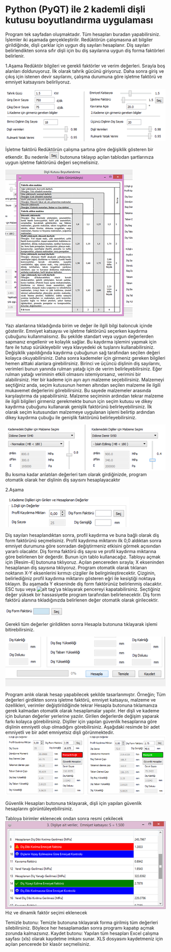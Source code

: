 Python (PyQT) ile 2 kademli dişli kutusu boyutlandırma uygulaması
====

Program tek sayfadan oluşmaktadır. Tüm hesapları buradan yapabilirsiniz. İşlemler iki aşamada gerçekleştirilir.
Redüktörün çalışmasına ait bilgiler girildiğinde, dişli çarklar için uygun diş sayıları hesaplanır.
Diş sayıları belirlendikten sonra sıfır dişli için bu diş sayılarına uygun diş forma faktörleri belirlenir.

1.Aşama
Redüktör bilgileri ve gerekli faktörler ve verim değerleri.
Sırayla boş alanları dolduruyoruz. İlk olarak tahrik gücünü giriyoruz. Daha sonra giriş ve çıkış için istenen devir sayılarını, çalışma durumuna göre işletme faktörü ve emniyet katsayısını belirliyoruz.

![alt tag](https://github.com/marzochi/disli-kutusu-boyutlandirma/blob/master/Screenshots/2.png)

İşletme faktörü Redüktörün çalışma şartına göre değişiklik gösteren bir etkendir. Bu nedenle ![alt tag](https://github.com/marzochi/disli-kutusu-boyutlandirma/blob/master/Screenshots/4.png) butonuna tıklayıp açılan tablodan şartlarınıza uygun işletme faktörünü değeri seçmelisiniz.

![alt tag](https://github.com/marzochi/disli-kutusu-boyutlandirma/blob/master/Screenshots/5.png)

Yazı alanlarına tıkladığında birim ve değer ile ilgili bilgi baloncuk içinde gösterilir. 
Emniyet katsayısı ve işletme faktörünü seçerken kaydırma çubuğunu kullanmalısınız. Bu şekilde standart veya uygun değerlerden sapmanız engellenir ve kolaylık sağlar. Bu kaydırma işlemini yapmak için fare ile tutup sürükleyebilir veya klavyedeki ok tuşlarını kullanabilirsiniz. Değişiklik yapıldığında kaydırma çubuğunun sağ tarafından seçilen değeri kolayca okuyabilirsiniz.
Daha sonra kademeler için girmeniz gereken bilgileri hemen alttaki alanlara girebilirsiniz.
Birinci ve üçüncü dişlinin diş sayılarını, verimleri bunun yanında rulman yatağı için de verim belirleyebilirsiniz. Eğer rulman yatağı veriminin etkili olmasını istemiyorsanız, verimini bir alabilirsiniz.
Her bir kademe için ayrı ayrı malzeme seçebilirsiniz. Malzemeyi seçtiğiniz anda, seçim kutusunun hemen altından seçilen malzeme ile ilgili mukavemet değerlerini görebilirsiniz. Bu sayede malzemeler arasında karşılaştırma da yapabilirsiniz.
Malzeme seçiminin ardından tekrar malzeme ile ilgili bilgileri girmeniz gerekmekte bunun için seçim kutusu ve dikey kaydırma çubuğunu kullanarak genişlik faktörünü belirleyebilirsiniz. İlk olarak seçim kutusundan malzemeye uygulanan işlemi belirtip ardından dikey kaydırma çubuğu ile genişlik faktörünü belirleyebilirsiniz.

![alt tag](https://github.com/marzochi/disli-kutusu-boyutlandirma/blob/master/Screenshots/3.png)
 Bu kısıma kadar anlatılan değerleri tam olarak girdiğinizde, program otomatik olarak her dişlinin diş sayısını hesaplayacaktır

2.Aşama

![alt tag](https://github.com/marzochi/disli-kutusu-boyutlandirma/blob/master/Screenshots/6.png)

Diş sayıları hesaplandıktan sonra, profil kaydırma ve buna bağlı olarak diş form faktörünü seçmelisiniz. Profil kaydırma miktarını ilk 0,0 aldıktan sonra emniyet durumuna göre sonradan değiştirmeniz etkisini görmek açısından yararlı olacaktır. Diş forma faktörü diş sayısı ve profil kaydırma miktarına göre belirlenen bir değerdir. Bunun için tablo kullanacağız. Tabloyu açmak için [Resim-4] butonuna tıklıyoruz. Açılan pencereden sırayla;
X ekseninden hesaplanan diş sayısına tıklıyoruz. Program otomatik olarak tıklanan noktanın X-Y eksenlerini kırmızı çizgiler ile belirginleştirecektir.
Çizginin, belirlediğiniz profil kaydırma miktarını gösteren eğri ile kesiştiği noktaya tıklayın. Bu aşamada Y ekseninde diş form faktörünüz belirlenmiş olacaktır.
ESC tuşu veya ![alt tag](https://github.com/marzochi/disli-kutusu-boyutlandirma/blob/master/Screenshots/7.png)’ya tıklayarak pencereyi kapatabilirsiniz.
Seçtiğiniz değer yüksek bir hassasiyetle program tarafından belirlenecektir. Diş form faktörü alanına tıkladığınızda belirlenen değer otomatik olarak girilecektir.

![alt tag](https://github.com/marzochi/disli-kutusu-boyutlandirma/blob/master/Screenshots/8.png)

Gerekli tüm değerler girildikten sonra Hesapla butonuna tıklayarak işlemi bitirebilirsiniz.

![alt tag](https://github.com/marzochi/disli-kutusu-boyutlandirma/blob/master/Screenshots/9.png)

Program anlık olarak hesap yapabilecek şekilde tasarlanmıştır. Örneğin; Tüm değerleri girdikten sonra işletme faktörü, emniyet katsayısı, malzeme ve özellikleri, verimler değiştirildiğinde tekrar Hesapla butonuna tıklamanıza gerek kalmadan otomatik olarak hesaplamalar yapılır. Her dişli ve kademe için bulunan değerler yerlerine yazılır. Girilen değerlerde değişim yaparak farkı kolayca görebilirsiniz.
Dişliler için yapılan güvenlik hesaplarına göre dişlinin emniyetli olup olmadığını görebilirsiniz.
Aşağıdaki resimde bir adet emniyetli ve bir adet emniyetsiz dişli görünmektedir.
![alt tag](https://github.com/marzochi/disli-kutusu-boyutlandirma/blob/master/Screenshots/10.png)

Güvenlik Hesapları butonuna tıklayarak, dişli için yapılan güvenlik hesaplarını görüntüleyebilirsiniz.

Tabloya birimler eklenecek ondan sonra resmi çekilecek
![alt tag](https://github.com/marzochi/disli-kutusu-boyutlandirma/blob/master/Screenshots/11.png)
Hız ve dinamik faktör seçimi eklenecek

Temizle butonu: Temizle butonuna tıklayarak forma girilmiş tüm değerleri silebilirsiniz. Böylece her hesaplamadan sonra programı kapatıp açmak zorunda kalmazsınız.
Kaydet butonu: Yapılan tüm hesapları Excel çalışma sayfası (xls) olarak kaydetme imkanı sunar. XLS dosyasını kaydetmeniz için açılan pencerede bir klasör seçmelisiniz.





